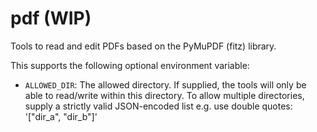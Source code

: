 # pdf (WIP)

Tools to read and edit PDFs based on the PyMuPDF (fitz) library.

This supports the following optional environment variable:

- `ALLOWED_DIR`: The allowed directory. If supplied, the tools will only be able to read/write within this directory. To allow multiple directories, supply a strictly valid JSON-encoded list e.g. use double quotes: '["dir_a", "dir_b"]'

